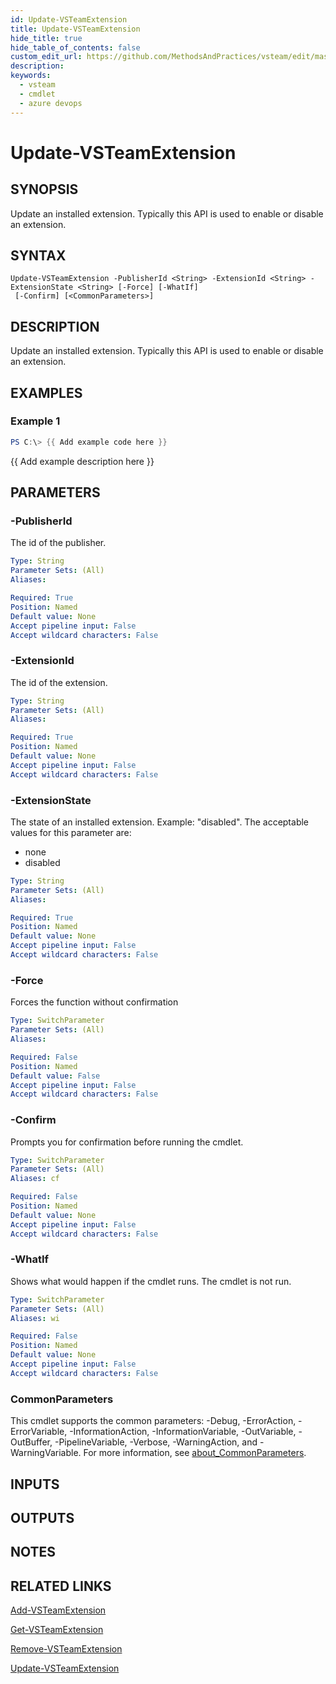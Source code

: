 ```yaml
---
id: Update-VSTeamExtension
title: Update-VSTeamExtension
hide_title: true
hide_table_of_contents: false
custom_edit_url: https://github.com/MethodsAndPractices/vsteam/edit/master/.docs/Update-VSTeamExtension.md
description: 
keywords:
  - vsteam
  - cmdlet
  - azure devops
---
```


# Update-VSTeamExtension

## SYNOPSIS
Update an installed extension.
Typically this API is used to enable or disable an extension.

## SYNTAX

```
Update-VSTeamExtension -PublisherId <String> -ExtensionId <String> -ExtensionState <String> [-Force] [-WhatIf]
 [-Confirm] [<CommonParameters>]
```

## DESCRIPTION
Update an installed extension.
Typically this API is used to enable or disable an extension.

## EXAMPLES

### Example 1
```powershell
PS C:\> {{ Add example code here }}
```

{{ Add example description here }}

## PARAMETERS

### -PublisherId
The id of the publisher.

```yaml
Type: String
Parameter Sets: (All)
Aliases:

Required: True
Position: Named
Default value: None
Accept pipeline input: False
Accept wildcard characters: False
```

### -ExtensionId
The id of the extension.

```yaml
Type: String
Parameter Sets: (All)
Aliases:

Required: True
Position: Named
Default value: None
Accept pipeline input: False
Accept wildcard characters: False
```

### -ExtensionState
The state of an installed extension.
Example: "disabled".
The acceptable values for this parameter are:

- none
- disabled

```yaml
Type: String
Parameter Sets: (All)
Aliases:

Required: True
Position: Named
Default value: None
Accept pipeline input: False
Accept wildcard characters: False
```

### -Force
Forces the function without confirmation

```yaml
Type: SwitchParameter
Parameter Sets: (All)
Aliases:

Required: False
Position: Named
Default value: False
Accept pipeline input: False
Accept wildcard characters: False
```

### -Confirm
Prompts you for confirmation before running the cmdlet.

```yaml
Type: SwitchParameter
Parameter Sets: (All)
Aliases: cf

Required: False
Position: Named
Default value: None
Accept pipeline input: False
Accept wildcard characters: False
```

### -WhatIf
Shows what would happen if the cmdlet runs.
The cmdlet is not run.

```yaml
Type: SwitchParameter
Parameter Sets: (All)
Aliases: wi

Required: False
Position: Named
Default value: None
Accept pipeline input: False
Accept wildcard characters: False
```

### CommonParameters
This cmdlet supports the common parameters: -Debug, -ErrorAction, -ErrorVariable, -InformationAction, -InformationVariable, -OutVariable, -OutBuffer, -PipelineVariable, -Verbose, -WarningAction, and -WarningVariable. For more information, see [about_CommonParameters](http://go.microsoft.com/fwlink/?LinkID=113216).

## INPUTS

## OUTPUTS

## NOTES

## RELATED LINKS

[Add-VSTeamExtension]()

[Get-VSTeamExtension]()

[Remove-VSTeamExtension]()

[Update-VSTeamExtension]()


